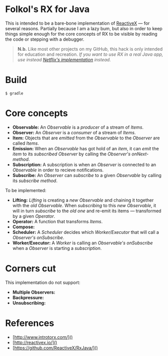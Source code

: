 # Folkol's RX for Java

This is intended to be a bare-bone implementation of [ReactiveX](http://reactivex.io) — for several reasons. Partially because I am a lazy bum, but also in order to keep things simple enough for the core concepts of RX to be visible by reading the code or stepping with a debugger.

> **N.b.** Like most other projects on my GitHub, this hack is only intended for education and recreation. _If you want to use RX in a real Java app, use instead [Netflix's implementation](https://github.com/ReactiveX/RxJava) instead._

# Build

    $ gradle

# Core concepts

- **Observable:** An _Observable_ is a _producer_ of a stream of _Items_.
- **Observer:** An _Observer_ is a _consumer_ of a stream of _Items_.
- **Item:** Objects that are _emitted_ from the _Observable_ to the _Observer_ are called _Items_.
- **Emission:** When an _Observable_ has got hold of an _item_, it can _emit_ the _item_ to its _subscribed Observer_ by calling the _Observer's onNext-method_.
- **Subscription:** A subscription is when an _Observer_ is connected to an _Observable_ in order to recieve notifications.
- **Subscribe:** An _Observer_ can _subscribe_ to a given _Observable_ by calling its _subscribe method_.

To be implemented:

- **Lifting:** _Lifting_ is creating a _new Observable_ and chaining it together with the _old Observable_. When _subscribing_ to this _new Observable_, it will in turn _subscribe_ to the _old one_ and re-emit its items — transformed by a given _Operator_.
- **Operator:** A function that transforms _Items_.
- **Compose:**
- **Scheduler:** A _Scheduler_ decides which _Worker/Executor_ that will call a _Observer's onSubscribe_.
- **Worker/Executor:** A _Worker_ is calling an _Observable's_ _onSubscribe_ when a _Observer_ is starting a _subscription_.

# Corners cut

This implementation do not support:

- **Multiple Observers:**
- **Backpressure:**
- **Unsubscribing:**

# References

- [http://www.introtorx.com/]()
- [http://reactivex.io/]()
- [https://github.com/ReactiveX/RxJava/]()
